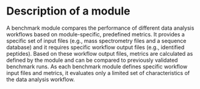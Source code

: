 # Description of a module

A benchmark module compares the performance of different data analysis workflows based on module-specific, predefined metrics. It provides a specific set of input files (e.g., mass spectrometry files and a sequence database) and it requires specific workflow output files (e.g., identified peptides). Based on these workflow output files, metrics are calculated as defined by the module and can be compared to previously validated benchmark runs. As each benchmark module defines specific workflow input files and metrics, it evaluates only a limited set of characteristics of the data analysis workflow.